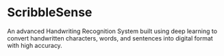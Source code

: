 # ScribbleSense
An advanced Handwriting Recognition System built using deep learning to convert handwritten characters, words, and sentences into digital format with high accuracy.

